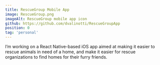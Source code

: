 ```yaml
---
title: RescueGroup Mobile App
image: RescueGroup.png
imageAlt: RescueGroup mobile app icon
github: https://github.com/dvalinotti/RescueGroupApp
position: 0
tag: 'personal'
---
```

I’m working on a React Native-based iOS app aimed at making it easier to rescue animals in need of a home, and make it easier for rescue organizations to find homes for their furry friends.
